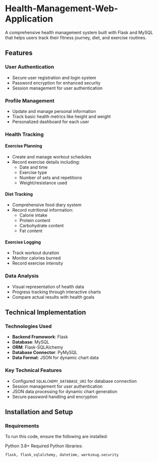 # Health-Management-Web-Application
A comprehensive health management system built with Flask and MySQL that helps users track their fitness journey, diet, and exercise routines.

## Features

### User Authentication
- Secure user registration and login system
- Password encryption for enhanced security
- Session management for user authentication

### Profile Management
- Update and manage personal information
- Track basic health metrics like height and weight
- Personalized dashboard for each user

### Health Tracking

#### Exercise Planning
- Create and manage workout schedules
- Record exercise details including:
  - Date and time
  - Exercise type
  - Number of sets and repetitions
  - Weight/resistance used

#### Diet Tracking
- Comprehensive food diary system
- Record nutritional information:
  - Calorie intake
  - Protein content
  - Carbohydrate content
  - Fat content

#### Exercise Logging
- Track workout duration
- Monitor calories burned
- Record exercise intensity

### Data Analysis
- Visual representation of health data
- Progress tracking through interactive charts
- Compare actual results with health goals

## Technical Implementation

### Technologies Used
- **Backend Framework**: Flask
- **Database**: MySQL
- **ORM**: Flask-SQLAlchemy
- **Database Connector**: PyMySQL
- **Data Format**: JSON for dynamic chart data

### Key Technical Features
- Configured `SQLALCHEMY_DATABASE_URI` for database connection
- Session management for user authentication
- JSON data processing for dynamic chart generation
- Secure password handling and encryption

## Installation and Setup
### Requirements
To run this code, ensure the following are installed:

Python 3.8+
Required Python libraries:
  ```bash
flask, flask_sqlalchemy, datetime, werkzeug.security
  ```
